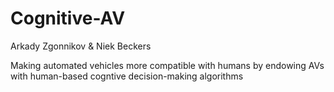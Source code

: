 # Cognitive-AV

Arkady Zgonnikov & Niek Beckers


Making automated vehicles more compatible with humans by endowing AVs with human-based cogntive decision-making algorithms
